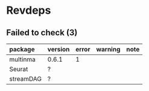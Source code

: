 # Revdeps

## Failed to check (3)

|package   |version |error |warning |note |
|:---------|:-------|:-----|:-------|:----|
|multinma  |0.6.1   |1     |        |     |
|Seurat    |?       |      |        |     |
|streamDAG |?       |      |        |     |

